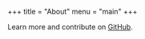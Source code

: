 +++
title = "About"
menu = "main"
+++

Learn more and contribute on [GitHub](https://github.com/gohugoio).
